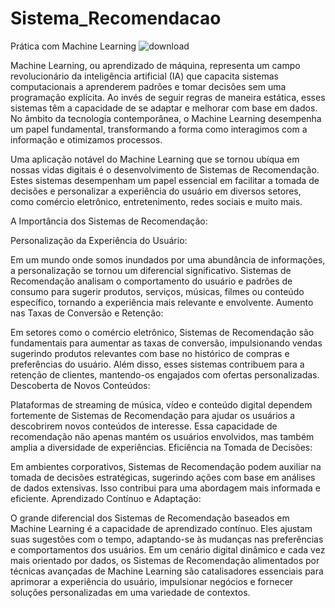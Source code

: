 # Sistema_Recomendacao
Prática com Machine Learning
  ![download]([https://thumbs.jusbr.com/imgs.jusbr.com/publications/images/7d91f77fdfe06de77375d16037a23016](https://www.google.com/url?sa=i&url=https%3A%2F%2Fwww.coopersystem.com.br%2Fmachine-learning%2F&psig=AOvVaw1fgpkhW30DYto-ebzuiruk&ust=1696989072421000&source=images&cd=vfe&opi=89978449&ved=0CBEQjRxqFwoTCOCjw4iv6oEDFQAAAAAdAAAAABAE)https://www.google.com/url?sa=i&url=https%3A%2F%2Fwww.coopersystem.com.br%2Fmachine-learning%2F&psig=AOvVaw1fgpkhW30DYto-ebzuiruk&ust=1696989072421000&source=images&cd=vfe&opi=89978449&ved=0CBEQjRxqFwoTCOCjw4iv6oEDFQAAAAAdAAAAABAE)

  Machine Learning, ou aprendizado de máquina, representa um campo revolucionário da inteligência artificial (IA) que capacita sistemas computacionais a aprenderem padrões e tomar decisões sem uma programação explícita. Ao invés de seguir regras de maneira estática, esses sistemas têm a capacidade de se adaptar e melhorar com base em dados. No âmbito da tecnologia contemporânea, o Machine Learning desempenha um papel fundamental, transformando a forma como interagimos com a informação e otimizamos processos.

  Uma aplicação notável do Machine Learning que se tornou ubíqua em nossas vidas digitais é o desenvolvimento de Sistemas de Recomendação. Estes sistemas desempenham um papel essencial em facilitar a tomada de decisões e personalizar a experiência do usuário em diversos setores, como comércio eletrônico, entretenimento, redes sociais e muito mais.

A Importância dos Sistemas de Recomendação:

Personalização da Experiência do Usuário:

  Em um mundo onde somos inundados por uma abundância de informações, a personalização se tornou um diferencial significativo. Sistemas de Recomendação analisam o comportamento do usuário e padrões de consumo para sugerir produtos, serviços, músicas, filmes ou conteúdo específico, tornando a experiência mais relevante e envolvente.
Aumento nas Taxas de Conversão e Retenção:

  Em setores como o comércio eletrônico, Sistemas de Recomendação são fundamentais para aumentar as taxas de conversão, impulsionando vendas sugerindo produtos relevantes com base no histórico de compras e preferências do usuário. Além disso, esses sistemas contribuem para a retenção de clientes, mantendo-os engajados com ofertas personalizadas.
Descoberta de Novos Conteúdos:

  Plataformas de streaming de música, vídeo e conteúdo digital dependem fortemente de Sistemas de Recomendação para ajudar os usuários a descobrirem novos conteúdos de interesse. Essa capacidade de recomendação não apenas mantém os usuários envolvidos, mas também amplia a diversidade de experiências.
Eficiência na Tomada de Decisões:

  Em ambientes corporativos, Sistemas de Recomendação podem auxiliar na tomada de decisões estratégicas, sugerindo ações com base em análises de dados extensivas. Isso contribui para uma abordagem mais informada e eficiente.
Aprendizado Contínuo e Adaptação:

  O grande diferencial dos Sistemas de Recomendação baseados em Machine Learning é a capacidade de aprendizado contínuo. Eles ajustam suas sugestões com o tempo, adaptando-se às mudanças nas preferências e comportamentos dos usuários.
Em um cenário digital dinâmico e cada vez mais orientado por dados, os Sistemas de Recomendação alimentados por técnicas avançadas de Machine Learning são catalisadores essenciais para aprimorar a experiência do usuário, impulsionar negócios e fornecer soluções personalizadas em uma variedade de contextos.
